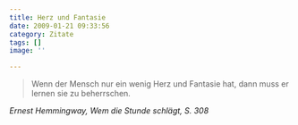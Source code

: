 ```yaml
---
title: Herz und Fantasie
date: 2009-01-21 09:33:56
category: Zitate
tags: []
image: ''

---
```


> Wenn der Mensch nur ein wenig Herz und Fantasie hat, dann muss er lernen sie zu beherrschen.


*Ernest Hemmingway, Wem die Stunde schlägt, S. 308*
